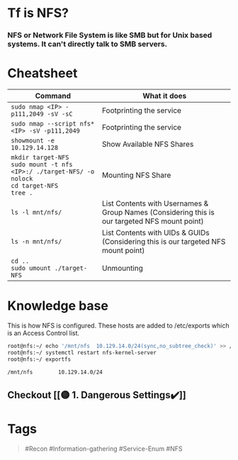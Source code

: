 # Tf is NFS? 
### NFS or Network File System is like SMB but for Unix based systems. It can't directly talk to SMB servers.
# Cheatsheet
| Command                                                                                                 | What it does                                                                                  |
| ------------------------------------------------------------------------------------------------------- | --------------------------------------------------------------------------------------------- |
| `sudo nmap <IP> -p111,2049 -sV -sC`                                                                     | Footprinting the service                                                                      |
| `sudo nmap --script nfs* <IP> -sV -p111,2049`                                                           | Footprinting the service                                                                      |
| `showmount -e 10.129.14.128`                                                                            | Show Available NFS Shares                                                                     |
| `mkdir target-NFS`<br>`sudo mount -t nfs <IP>:/ ./target-NFS/ -o nolock`<br>`cd target-NFS`<br>`tree .` | Mounting NFS Share                                                                            |
| `ls -l mnt/nfs/`                                                                                        | List Contents with Usernames & Group Names (Considering this is our targeted NFS mount point) |
| `ls -n mnt/nfs/`                                                                                        | List Contents with UIDs & GUIDs (Considering this is our targeted NFS mount point)            |
| `cd ..`<br>`sudo umount ./target-NFS`                                                                   | Unmounting                                                                                    |
# Knowledge base

This is how NFS is configured. These hosts are added to /etc/exports which is an Access Control list.

```bash
root@nfs:~/ echo '/mnt/nfs  10.129.14.0/24(sync,no_subtree_check)' >> /etc/exports
root@nfs:~/ systemctl restart nfs-kernel-server 
root@nfs:~/ exportfs

/mnt/nfs      	10.129.14.0/24
```

## Checkout [[🟡 1. Dangerous Settings✔️]] 
# Tags

> #Recon #Information-gathering #Service-Enum #NFS